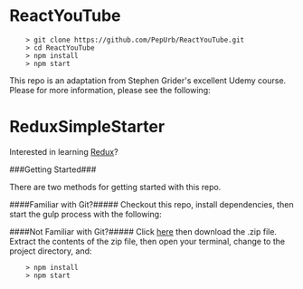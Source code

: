
# ReactYouTube

```
	> git clone https://github.com/PepUrb/ReactYouTube.git
	> cd ReactYouTube
	> npm install
	> npm start
```

This repo is an adaptation from Stephen Grider's excellent Udemy course.  Please for more information, please see the following:
# ReduxSimpleStarter

Interested in learning [Redux](https://www.udemy.com/react-redux/)?

###Getting Started###

There are two methods for getting started with this repo.

####Familiar with Git?#####
Checkout this repo, install dependencies, then start the gulp process with the following:



####Not Familiar with Git?#####
Click [here](https://github.com/StephenGrider/ReactStarter/releases) then download the .zip file.  Extract the contents of the zip file, then open your terminal, change to the project directory, and:

```
	> npm install
	> npm start
```
